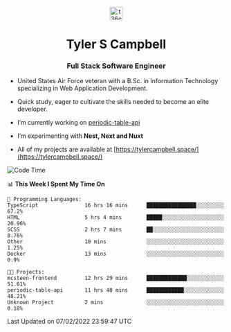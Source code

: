 <p align="center">
<a href="https://www.linkedin.com/in/t36campbell" target="blank"><img align="center" src="https://ik.imagekit.io/t36campbell/Portfolio/linkedin.png.original_m8bbGgPh6.png" alt="t36campbell" height="30" width="30" /></a>
</p>
<h1 align="center">Tyler S Campbell</h1>
<h3 align="center">Full Stack Software Engineer</h3>

* United States Air Force veteran with a B.Sc. in Information Technology specializing in Web Application Development. 

* Quick study, eager to cultivate the skills needed to become an elite developer.

* I’m currently working on [periodic-table-api](https://github.com/t36campbell/periodic-table-api)

* I’m experimenting with **Nest, Next and Nuxt**

* All of my projects are available at [https://tylercampbell.space/](https://tylercampbell.space/)

<!--START_SECTION:waka-->
![Code Time](http://img.shields.io/badge/Code%20Time-1%2C406%20hrs%2059%20mins-blue)

📊 **This Week I Spent My Time On** 

```text
💬 Programming Languages: 
TypeScript               16 hrs 16 mins      ████████████████░░░░░░░░░   67.2% 
HTML                     5 hrs 4 mins        █████░░░░░░░░░░░░░░░░░░░░   20.96% 
SCSS                     2 hrs 7 mins        ██░░░░░░░░░░░░░░░░░░░░░░░   8.76% 
Other                    18 mins             ░░░░░░░░░░░░░░░░░░░░░░░░░   1.25% 
Docker                   13 mins             ░░░░░░░░░░░░░░░░░░░░░░░░░   0.9%

🐱‍💻 Projects: 
mcsteen-frontend         12 hrs 29 mins      █████████████░░░░░░░░░░░░   51.61% 
periodic-table-api       11 hrs 40 mins      ████████████░░░░░░░░░░░░░   48.21% 
Unknown Project          2 mins              ░░░░░░░░░░░░░░░░░░░░░░░░░   0.18%

```


 Last Updated on 07/02/2022 23:59:47 UTC
<!--END_SECTION:waka-->
